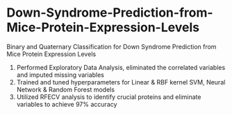 # Down-Syndrome-Prediction-from-Mice-Protein-Expression-Levels
Binary and Quaternary Classification for Down Syndrome Prediction from Mice Protein Expression Levels
1. Performed Exploratory Data Analysis, eliminated the correlated variables and imputed missing variables
2. Trained and tuned hyperparameters for Linear & RBF kernel SVM, Neural Network & Random Forest models
3. Utilized RFECV analysis to identify crucial proteins and eliminate variables to achieve 97% accuracy
